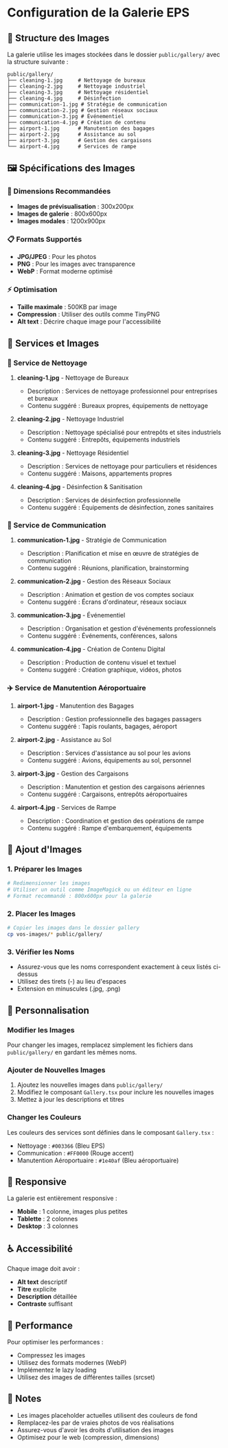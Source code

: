 # Configuration de la Galerie EPS

## 📁 Structure des Images

La galerie utilise les images stockées dans le dossier `public/gallery/` avec la structure suivante :

```
public/gallery/
├── cleaning-1.jpg     # Nettoyage de bureaux
├── cleaning-2.jpg     # Nettoyage industriel
├── cleaning-3.jpg     # Nettoyage résidentiel
├── cleaning-4.jpg     # Désinfection
├── communication-1.jpg # Stratégie de communication
├── communication-2.jpg # Gestion réseaux sociaux
├── communication-3.jpg # Événementiel
├── communication-4.jpg # Création de contenu
├── airport-1.jpg      # Manutention des bagages
├── airport-2.jpg      # Assistance au sol
├── airport-3.jpg      # Gestion des cargaisons
└── airport-4.jpg      # Services de rampe
```

## 🖼️ Spécifications des Images

### 📏 Dimensions Recommandées
- **Images de prévisualisation** : 300x200px
- **Images de galerie** : 800x600px
- **Images modales** : 1200x900px

### 📋 Formats Supportés
- **JPG/JPEG** : Pour les photos
- **PNG** : Pour les images avec transparence
- **WebP** : Format moderne optimisé

### ⚡ Optimisation
- **Taille maximale** : 500KB par image
- **Compression** : Utiliser des outils comme TinyPNG
- **Alt text** : Décrire chaque image pour l'accessibilité

## 🎯 Services et Images

### 🧹 Service de Nettoyage
1. **cleaning-1.jpg** - Nettoyage de Bureaux
   - Description : Services de nettoyage professionnel pour entreprises et bureaux
   - Contenu suggéré : Bureaux propres, équipements de nettoyage

2. **cleaning-2.jpg** - Nettoyage Industriel
   - Description : Nettoyage spécialisé pour entrepôts et sites industriels
   - Contenu suggéré : Entrepôts, équipements industriels

3. **cleaning-3.jpg** - Nettoyage Résidentiel
   - Description : Services de nettoyage pour particuliers et résidences
   - Contenu suggéré : Maisons, appartements propres

4. **cleaning-4.jpg** - Désinfection & Sanitisation
   - Description : Services de désinfection professionnelle
   - Contenu suggéré : Équipements de désinfection, zones sanitaires

### 📢 Service de Communication
1. **communication-1.jpg** - Stratégie de Communication
   - Description : Planification et mise en œuvre de stratégies de communication
   - Contenu suggéré : Réunions, planification, brainstorming

2. **communication-2.jpg** - Gestion des Réseaux Sociaux
   - Description : Animation et gestion de vos comptes sociaux
   - Contenu suggéré : Écrans d'ordinateur, réseaux sociaux

3. **communication-3.jpg** - Événementiel
   - Description : Organisation et gestion d'événements professionnels
   - Contenu suggéré : Événements, conférences, salons

4. **communication-4.jpg** - Création de Contenu Digital
   - Description : Production de contenu visuel et textuel
   - Contenu suggéré : Création graphique, vidéos, photos

### ✈️ Service de Manutention Aéroportuaire
1. **airport-1.jpg** - Manutention des Bagages
   - Description : Gestion professionnelle des bagages passagers
   - Contenu suggéré : Tapis roulants, bagages, aéroport

2. **airport-2.jpg** - Assistance au Sol
   - Description : Services d'assistance au sol pour les avions
   - Contenu suggéré : Avions, équipements au sol, personnel

3. **airport-3.jpg** - Gestion des Cargaisons
   - Description : Manutention et gestion des cargaisons aériennes
   - Contenu suggéré : Cargaisons, entrepôts aéroportuaires

4. **airport-4.jpg** - Services de Rampe
   - Description : Coordination et gestion des opérations de rampe
   - Contenu suggéré : Rampe d'embarquement, équipements

## 🔧 Ajout d'Images

### 1. Préparer les Images
```bash
# Redimensionner les images
# Utiliser un outil comme ImageMagick ou un éditeur en ligne
# Format recommandé : 800x600px pour la galerie
```

### 2. Placer les Images
```bash
# Copier les images dans le dossier gallery
cp vos-images/* public/gallery/
```

### 3. Vérifier les Noms
- Assurez-vous que les noms correspondent exactement à ceux listés ci-dessus
- Utilisez des tirets (-) au lieu d'espaces
- Extension en minuscules (.jpg, .png)

## 🎨 Personnalisation

### Modifier les Images
Pour changer les images, remplacez simplement les fichiers dans `public/gallery/` en gardant les mêmes noms.

### Ajouter de Nouvelles Images
1. Ajoutez les nouvelles images dans `public/gallery/`
2. Modifiez le composant `Gallery.tsx` pour inclure les nouvelles images
3. Mettez à jour les descriptions et titres

### Changer les Couleurs
Les couleurs des services sont définies dans le composant `Gallery.tsx` :
- Nettoyage : `#003366` (Bleu EPS)
- Communication : `#FF0000` (Rouge accent)
- Manutention Aéroportuaire : `#1e40af` (Bleu aéroportuaire)

## 📱 Responsive

La galerie est entièrement responsive :
- **Mobile** : 1 colonne, images plus petites
- **Tablette** : 2 colonnes
- **Desktop** : 3 colonnes

## ♿ Accessibilité

Chaque image doit avoir :
- **Alt text** descriptif
- **Titre** explicite
- **Description** détaillée
- **Contraste** suffisant

## 🚀 Performance

Pour optimiser les performances :
- Compressez les images
- Utilisez des formats modernes (WebP)
- Implémentez le lazy loading
- Utilisez des images de différentes tailles (srcset)

## 📝 Notes

- Les images placeholder actuelles utilisent des couleurs de fond
- Remplacez-les par de vraies photos de vos réalisations
- Assurez-vous d'avoir les droits d'utilisation des images
- Optimisez pour le web (compression, dimensions)

